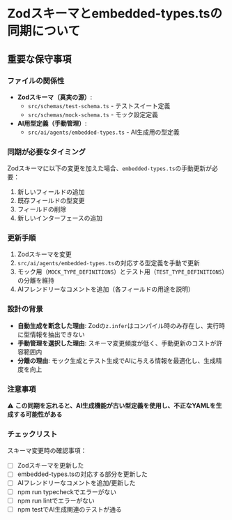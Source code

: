 # Zodスキーマとembedded-types.tsの同期について

## 重要な保守事項

### ファイルの関係性
- **Zodスキーマ（真実の源）**: 
  - `src/schemas/test-schema.ts` - テストスイート定義
  - `src/schemas/mock-schema.ts` - モック設定定義
- **AI用型定義（手動管理）**: 
  - `src/ai/agents/embedded-types.ts` - AI生成用の型定義

### 同期が必要なタイミング
Zodスキーマに以下の変更を加えた場合、`embedded-types.ts`の手動更新が必要：
1. 新しいフィールドの追加
2. 既存フィールドの型変更
3. フィールドの削除
4. 新しいインターフェースの追加

### 更新手順
1. Zodスキーマを変更
2. `src/ai/agents/embedded-types.ts`の対応する型定義を手動で更新
3. モック用（`MOCK_TYPE_DEFINITIONS`）とテスト用（`TEST_TYPE_DEFINITIONS`）の分離を維持
4. AIフレンドリーなコメントを追加（各フィールドの用途を説明）

### 設計の背景
- **自動生成を断念した理由**: Zodの`z.infer`はコンパイル時のみ存在し、実行時に型情報を抽出できない
- **手動管理を選択した理由**: スキーマ変更頻度が低く、手動更新のコストが許容範囲内
- **分離の理由**: モック生成とテスト生成でAIに与える情報を最適化し、生成精度を向上

### 注意事項
⚠️ **この同期を忘れると、AI生成機能が古い型定義を使用し、不正なYAMLを生成する可能性がある**

### チェックリスト
スキーマ変更時の確認事項：
- [ ] Zodスキーマを更新した
- [ ] embedded-types.tsの対応する部分を更新した
- [ ] AIフレンドリーなコメントを追加/更新した
- [ ] npm run typecheckでエラーがない
- [ ] npm run lintでエラーがない
- [ ] npm testでAI生成関連のテストが通る